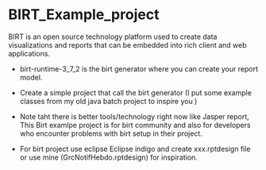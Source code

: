 # BIRT_Example_project
BIRT is an open source technology platform used to create data visualizations and reports that can be embedded into rich client and web applications.
 
 * birt-runtime-3_7_2 is the birt generator where you can create your report model.
 * Create a simple project that call the birt generator (I put some example classes from my old java batch project to inspire you )
 * Note taht there is better tools/technology right now like Jasper report, This Birt examlpe project is for birt community and also for developers who encounter problems with birt setup in their project.
 
 * For birt project use eclipse Eclipse indigo and create xxx.rptdesign file or use mine (GrcNotifHebdo.rptdesign) for inspiration.
